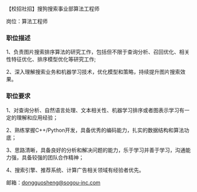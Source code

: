 【校招社招】搜狗搜索事业部算法工程师

岗位：算法工程师

### 职位描述

1、负责图片搜索排序算法的研究工作，包括但不限于查询分析、召回优化、相关性特征优化、排序模型优化等研究工作;



2、深入理解搜索业务和机器学习技术，优化模型和策略，持续提升图片搜索效果。



### 职位要求

1、对查询分析、自然语言处理、文本相关性、机器学习排序或者图表示学习有一定的理解和应用经验；



2、熟练掌握C++/Python开发，具备优秀的编码能力，扎实的数据结构和算法功底；



3、思路清晰，具备良好的分析和解决问题的能力，乐于学习并善于学习，沟通能力强，具备较强的团队合作精神；



4、搜索引擎、推荐系统、计算广告相关领域有经验者优先。



邮箱：dongguosheng@sogou-inc.com